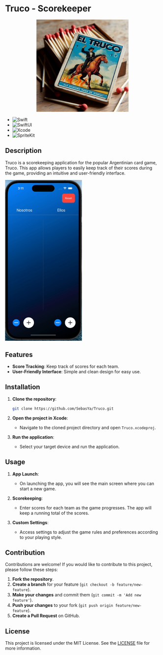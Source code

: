 # Truco - Scorekeeper

<div align="center">
<img src="https://github.com/SebasYa/Truco/blob/main/AnotadorTruco/Assets.xcassets/AppIcon.appiconset/Truco%20ImagenApp.png" alt="App Icon" width="300">
</div>

- ![Swift](https://img.shields.io/badge/Swift-FA7343?style=for-the-badge&logo=swift&logoColor=white&style=flat)
- ![SwiftUI](https://img.shields.io/badge/SwiftUI-000000?style=for-the-badge&logo=swift&logoColor=white&style=flat)
- ![Xcode](https://img.shields.io/badge/Xcode-1575F9?style=for-the-badge&logo=xcode&logoColor=white&style=flat)
- ![SpriteKit](https://img.shields.io/badge/SpriteKit-blue?style=for-the-badge&logo=apple&logoColor=white&style=flat)

## Description

Truco is a scorekeeping application for the popular Argentinian card game, Truco. This app allows players to easily keep track of their scores during the game, providing an intuitive and user-friendly interface.

<img src="https://github.com/SebasYa/Truco/blob/main/GifTruco%20.gif" alt="App Demo" width="250"/>


## Features

- **Score Tracking**: Keep track of scores for each team.
- **User-Friendly Interface**: Simple and clean design for easy use.


## Installation

1. **Clone the repository**:

    ```bash
    git clone https://github.com/SebasYa/Truco.git
    ```

2. **Open the project in Xcode**:
    - Navigate to the cloned project directory and open `Truco.xcodeproj`.

3. **Run the application**:
    - Select your target device and run the application.

## Usage

1. **App Launch**:
    - On launching the app, you will see the main screen where you can start a new game.

2. **Scorekeeping**:
    - Enter scores for each team as the game progresses. The app will keep a running total of the scores.

3. **Custom Settings**:
    - Access settings to adjust the game rules and preferences according to your playing style.

## Contribution

Contributions are welcome! If you would like to contribute to this project, please follow these steps:

1. **Fork the repository**.
2. **Create a branch** for your feature (`git checkout -b feature/new-feature`).
3. **Make your changes** and commit them (`git commit -m 'Add new feature'`).
4. **Push your changes** to your fork (`git push origin feature/new-feature`).
5. **Create a Pull Request** on GitHub.

## License

This project is licensed under the MIT License. See the [LICENSE](LICENSE) file for more information.
